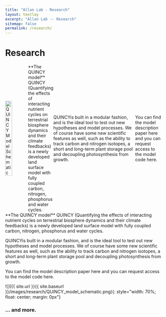 ```yaml
---
title: "Allan Lab - Research"
layout: textlay
excerpt: "Allan Lab -- Research"
sitemap: false
permalink: /research/
---
```


# Research
<div style="display: flex; align-items: center;">
  <img src="{{ site.url }}{{ site.baseurl }}/images/research/QUINCY_model_schematic.png" alt="QUINCY Model Schematic" style="width: 30%; margin: 0px">
  <p style="flex: 1; margin: 0px;">**The QUINCY model**
QUINCY (Quantifying the effects of interacting nutrient cycles on terrestrial biosphere dynamics and their climate feedbacks) is a newly developed land surface model with fully coupled carbon, nitrogen, phosphorus and water cycles.

QUINCYis built in a modular fashion, and is the ideal tool to test out new hypotheses and model processes. We of course have some new scientific features as well, such as the ability to track carbon and nitrogen isotopes, a short and long-term plant storage pool and decoupling photosynthesis from growth.

You can find the model description paper here and you can request access to the model code here.</p>
</div>
**The QUINCY model**
QUINCY (Quantifying the effects of interacting nutrient cycles on terrestrial biosphere dynamics and their climate feedbacks) is a newly developed land surface model with fully coupled carbon, nitrogen, phosphorus and water cycles.

QUINCYis built in a modular fashion, and is the ideal tool to test out new hypotheses and model processes. We of course have some new scientific features as well, such as the ability to track carbon and nitrogen isotopes, a short and long-term plant storage pool and decoupling photosynthesis from growth.

You can find the model description paper here and you can request access to the model code here.

![]({{ site.url }}{{ site.baseurl }}/images/research/QUINCY_model_schematic.png){: style="width: 70%; float: center; margin: 0px"}

### ... and more.
